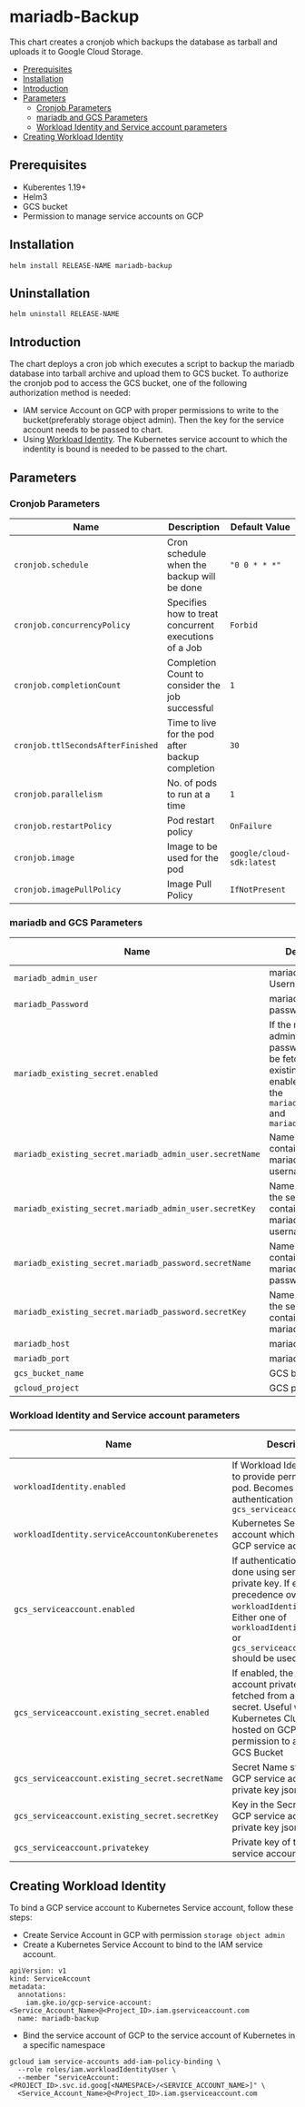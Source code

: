 # mariadb-Backup

This chart creates a cronjob which backups the database as tarball and uploads it to Google Cloud Storage.

* [Prerequisites](#prerequisites)
* [Installation](#installation)
* [Introduction](#introduction)
* [Parameters](#parameters)
    * [Cronjob Parameters](#cronjob-parameters)
    * [mariadb and GCS Parameters](#mariadb-and-gcs-parameters)
    * [Workload Identity and Service account parameters](#workload-identity-and-service-account-parameters)
* [Creating Workload Identity](#creating-workload-identity)

## Prerequisites

* Kuberentes 1.19+
* Helm3
* GCS bucket
* Permission to manage service accounts on GCP

## Installation

```
helm install RELEASE-NAME mariadb-backup
```

## Uninstallation

```
helm uninstall RELEASE-NAME
```

## Introduction

The chart deploys a cron job which executes a script to backup the mariadb database into tarball archive and upload them to GCS bucket. To authorize the cronjob pod to access the GCS bucket, one of the following authorization method is needed:
* IAM service Account on GCP with proper permissions to write to the bucket(preferably storage object admin). Then the key for the service account needs to be passed to chart.
* Using [Workload Identity](https://cloud.google.com/kubernetes-engine/docs/how-to/workload-identity). The Kubernetes service account to which the indentity is bound is needed to be passed to the chart.

## Parameters

### Cronjob Parameters

| Name                             | Description                                      | Default Value 
| -------------------------------- | ------------------------------------------------ | ------------- 
| `cronjob.schedule`               | Cron schedule when the backup will be done       | `"0 0 * * *"`
| `cronjob.concurrencyPolicy`      | Specifies how to treat concurrent executions of a Job | `Forbid` 
| `cronjob.completionCount`        | Completion Count to consider the job successful  | `1` 
| `cronjob.ttlSecondsAfterFinished`| Time to live for the pod after backup completion | `30`
| `cronjob.parallelism `           | No. of pods to run at a time                     | `1`
| `cronjob.restartPolicy`          | Pod restart policy                               | `OnFailure`
| `cronjob.image`                  | Image to be used for the pod                     | `google/cloud-sdk:latest`
| `cronjob.imagePullPolicy`        | Image Pull Policy                                | `IfNotPresent`

### mariadb and GCS Parameters

| Name                         | Description | Default Value  |
| -----------------------------| ----------- | -------------  |
| `mariadb_admin_user`        | mariadb Root Username       | `mariadb`
| `mariadb_Password`          | mariadb Root user password  | `""` 
| `mariadb_existing_secret.enabled` | If the mariadb admin user and password should be fetched from an existing secret. If enabled, overrides the `mariadb_admin_user` and `mariadb_Password` | `false`
| `mariadb_existing_secret.mariadb_admin_user.secretName` | Name of the secret containing the mariadb admin username | `""`
| `mariadb_existing_secret.mariadb_admin_user.secretKey` | Name of the key in the secret containing the mariadb admin username | `""`
| `mariadb_existing_secret.mariadb_password.secretName` | Name of the secret containing the mariadb admin password | `""`
| `mariadb_existing_secret.mariadb_password.secretKey` | Name of the key in the secret containing the mariadb password | `""`
| `mariadb_host`              | mariadb host                | `""`
| `mariadb_port `             | mariadb Port                | `3306`
| `gcs_bucket_name`            | GCS bucket name              | `""`
| `gcloud_project`             | GCS project name             | `""`

### Workload Identity and Service account parameters

| Name                         | Description | Default Value |
| -----------------------------| ----------- | ------------- |
| `workloadIdentity.enabled`                     | If Workload Identity is used to provide permissions to pod. Becomes invalid if authentication methods `is gcs_serviceaccount.enabled`                                                                                      | `false`
| `workloadIdentity.serviceAccountonKuberenetes` | Kubernetes Service account which is mapped to GCP service account                                                                                                                                                          | `""` 
| `gcs_serviceaccount.enabled`                   | If authentication for pod is done using service account private key. If enabled takes precedence over `workloadIdentity.enabled`. Either one of `workloadIdentity.enabled` or `gcs_serviceaccount.enabled` should be used  | `false`
| `gcs_serviceaccount.existing_secret.enabled`   | If enabled, the GCP service account private key will be fetched from an existing secret. Useful when the Kubernetes Cluster is not hosted on GCP and needs permission to access the GCS Bucket | `false`
| `gcs_serviceaccount.existing_secret.secretName`   | Secret Name storing the GCP service account private key json | `""`
| `gcs_serviceaccount.existing_secret.secretKey`   | Key in the Secret having the GCP service account private key json as value | `""`
| `gcs_serviceaccount.privatekey`                | Private key of the GCP service account                                                                                                                                                                                     | `""`

## Creating Workload Identity

To bind a GCP service account to Kubernetes Service account, follow these steps:
* Create Service Account in GCP with permission `storage object admin`
* Create a Kubernetes Service Account to bind to the IAM service account.
```
apiVersion: v1
kind: ServiceAccount
metadata:
  annotations:
    iam.gke.io/gcp-service-account: <Service_Account_Name>@<Project_ID>.iam.gserviceaccount.com
  name: mariadb-backup
```
* Bind the service account of GCP to the service account of Kubernetes in a specific namespace
```
gcloud iam service-accounts add-iam-policy-binding \
  --role roles/iam.workloadIdentityUser \
  --member "serviceAccount:<PROJECT_ID>.svc.id.goog[<NAMESPACE>/<SERVICE_ACCOUNT_NAME>]" \
  <Service_Account_Name>@<Project_ID>.iam.gserviceaccount.com
```